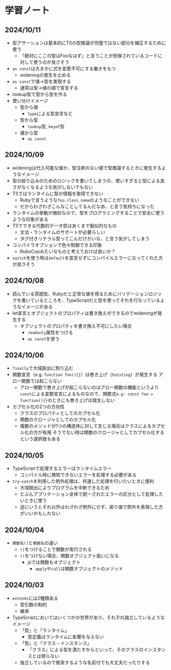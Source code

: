 # 学習ノート
## 2024/10/11
- 型アサーションは基本的にTSの型推論が完璧ではない部分を補正するために使う
  - 「絶対にここの型はFooなはず」と言うことが担保されているコードに対して使うのが良さそう
- `as const`は大まかに式を変更不可にする働きをもつ
  - wideningの発生を止める
- `as const`で値→型を実現する
  - 通常は型→値の順で宣言する
- lookup型で型から型を作る
- 使い分けイメージ
  - 型から値
    - `type`による型宣言など
  - 型から型
    - `lookup`型, `keyof`型
  - 値から型
    - `as const`
## 2024/10/09
- wideningは代入可能な値か、型注釈のない値で型推論するときに発生するようなイメージ
- 型の絞り込みのためのロジックを書いてしまうの、使いすぎると型による良さがなくなるような気がしないでもない
- TSではランタイムに型の情報を取得できない
  - Rubyで言うような`foo.class_name`のようなことができない
  - だからわざわざこんなことしてるんだなあ、と言う気持ちになった
- ランタイムの挙動が微妙なので、型をプログラミングすることで安全に使うような印象がある
- TSでできる代数的データ型はあくまで擬似的なもの
  - 文法・ランタイムのサポートが必要らしい
  - タグ付きリテラル型ってこんだけかいな、と言う気がしてしまう
- コンパイラオプションで色々制御できる印象
  - RuboCopみたいなものと考えておけば良いか？
- `switch`を使う時は`default`を宣言せずにコンパイルエラーになってくれた方が良さそう

## 2024/10/08
- 読んでいる雰囲気、Rubyだと正常な値を得るためにバリデーションロジックを書いているところを、TypeScriptだと型を使ってそれを行なっているようなイメージがある
- let宣言とオブジェクトのプロパティは書き換えができるのでwideningが発生する
  - オブジェクトのプロパティを書き換え不可にしたい場合
    - `readonly`属性をつける
    - `as const`を使う

## 2024/10/06
- `finally`で大域脱出に割り込む
- 関数宣言（e.g. `function foo(){}`）は巻き上げ（`hoisting`）が発生する アロー関数では起こらない
  - アロー関数で巻き上げが起こらないのはアロー関数の機能というより`const`による変数宣言によるものなので、関数式`e.g: const foo = function(){}`のときにも巻き上げは発生しない
- カプセル化の2つの方向性
  - クラスのプロパティとしてのカプセル化
  - 関数のクロージャとしてのカプセル化
  - 複数のメソッドが1つの構造体に対して生じる場合はクラスによるカプセル化の方が有用 そうでない時は関数のクロージャとしてカプセル化するという選択肢もある

## 2024/10/05
- TypeScriptで処理するエラーはランタイムエラー
  - コンパイル時に検知できないエラーを処理する必要がある
- `try~catch`を利用した例外処理は、共通した処理を行いたいときに便利
  - 大域脱出によりプログラムを中断できるため
  - たぶんアプリケーション全体で統一されたエラーの区分として処理したいときに使う
  - 逆にいうとそれ以外はわざわざ例外にせず、戻り値で例外を表現した方がいいかもしれない

## 2024/10/04
- `関数名()`と`関数名`の違い
  - `()`をつけることで関数が実行される
  - `()`をつけない場合、関数オブジェクト扱いになる
    - jsでは関数もオブジェクト
      - `apply`や`call`は関数オブジェクトのメソッド

## 2024/10/03
- `extends`には2種類ある
  - 型引数の制約
  - 継承
- TypeScriptにおいてはいくつかの世界があり、それぞれ独立しているようなイメージ
  - 「型」と「ランタイム」
    - 型定義はランタイムに影響を与えない
  - 「型」と「クラス・インスタンス」
    - 「クラス」による型を満たすからといって、そのクラスのインスタンスとは限らない
  - 独立しているので衝突するような名前付でも大丈夫だったりする